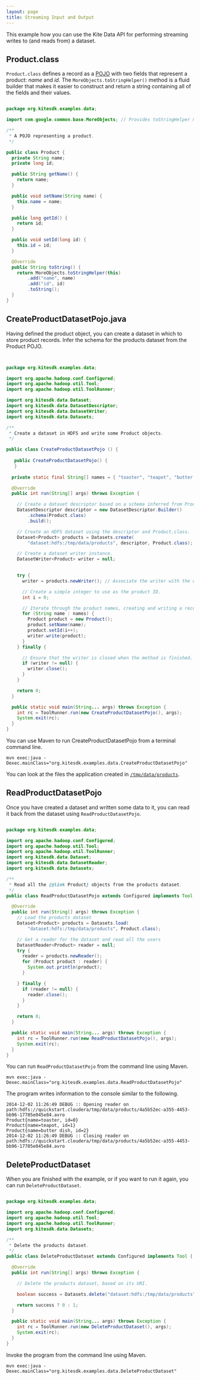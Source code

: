 ```yaml
---
layout: page
title: Streaming Input and Output
---
```


This example how you can use the Kite Data API for performing streaming writes to (and reads from) a dataset.

## Product.class

`Product.class` defines a record as a [POJO](http://en.wikipedia.org/wiki/Plain_Old_Java_Object) with two fields that represent a product: _name_ and _id_. The `MoreObjects.toStringHelper()` method is a fluid builder that makes it easier to construct and return a string containing all of the fields and their values.

```Java

package org.kitesdk.examples.data;

import com.google.common.base.MoreObjects; // Provides toStringHelper method

/**
 * A POJO representing a product.
 */

public class Product {
  private String name;
  private long id;

  public String getName() {
    return name;
  }

  public void setName(String name) {
    this.name = name;
  }

  public long getId() {
    return id;
  }

  public void setId(long id) {
    this.id = id;
  }

  @Override
  public String toString() {
    return MoreObjects.toStringHelper(this)
        .add("name", name)
        .add("id", id)
        .toString();
  }
}
```

## CreateProductDatasetPojo.java

Having defined the product object, you can create a dataset in which to store product records. Infer the schema for the products dataset from the Product POJO.

```Java


package org.kitesdk.examples.data;

import org.apache.hadoop.conf.Configured;
import org.apache.hadoop.util.Tool;
import org.apache.hadoop.util.ToolRunner;

import org.kitesdk.data.Dataset;
import org.kitesdk.data.DatasetDescriptor;
import org.kitesdk.data.DatasetWriter;
import org.kitesdk.data.Datasets;

/**
 * Create a dataset in HDFS and write some Product objects.
 */

public class CreateProductDatasetPojo () {
	
   public CreateProductDatasetPojo() {
   }
   
  private static final String[] names = { "toaster", "teapot", "butter dish" };

  @Override
  public int run(String[] args) throws Exception {

    // Create a dataset descriptor based on a schema inferred from Product.class.
    DatasetDescriptor descriptor = new DatasetDescriptor.Builder()
        .schema(Product.class)
        .build();

    // Create an HDFS dataset using the descriptor and Product.class.
    Dataset<Product> products = Datasets.create(
        "dataset:hdfs:/tmp/data/products", descriptor, Product.class);

    // Create a dataset writer instance.
    DatasetWriter<Product> writer = null;

 
    try {
      writer = products.newWriter(); // Associate the writer with the dataset.

      // Create a simple integer to use as the product ID.
      int i = 0;

      // Iterate through the product names, creating and writing a record for each.
      for (String name : names) {
        Product product = new Product();
        product.setName(name);
        product.setId(i++);
        writer.write(product);
      }
    } finally {

      // Ensure that the writer is closed when the method is finished.
      if (writer != null) {
        writer.close();
      }
    }

    return 0;
  }

  public static void main(String... args) throws Exception {
    int rc = ToolRunner.run(new CreateProductDatasetPojo(), args);
    System.exit(rc);
  }
}
```

You can use Maven to run CreateProductDatasetPojo from a terminal command line.

```
mvn exec:java -Dexec.mainClass="org.kitesdk.examples.data.CreateProductDatasetPojo"
```

You can look at the files the application created in
[`/tmp/data/products`](http://localhost:8888/filebrowser/#/tmp/data/products).

## ReadProductDatasetPojo

Once you have created a dataset and written some data to it, you can read it back from the dataset using `ReadProductDatasetPojo`.

```Java

package org.kitesdk.examples.data;

import org.apache.hadoop.conf.Configured;
import org.apache.hadoop.util.Tool;
import org.apache.hadoop.util.ToolRunner;
import org.kitesdk.data.Dataset;
import org.kitesdk.data.DatasetReader;
import org.kitesdk.data.Datasets;

/**
 * Read all the {@link Product} objects from the products dataset.
 */
public class ReadProductDatasetPojo extends Configured implements Tool {

  @Override
  public int run(String[] args) throws Exception {
    // Load the products dataset
    Dataset<Product> products = Datasets.load(
        "dataset:hdfs:/tmp/data/products", Product.class);

    // Get a reader for the dataset and read all the users
    DatasetReader<Product> reader = null;
    try {
      reader = products.newReader();
      for (Product product : reader) {
        System.out.println(product);
      }

    } finally {
      if (reader != null) {
        reader.close();
      }
    }

    return 0;
  }

  public static void main(String... args) throws Exception {
    int rc = ToolRunner.run(new ReadProductDatasetPojo(), args);
    System.exit(rc);
  }
}

```
You can run `ReadProductDatasetPojo` from the command line using Maven.

```
mvn exec:java -Dexec.mainClass="org.kitesdk.examples.data.ReadProductDatasetPojo"
```

The program writes information to the console similar to the following.

```
2014-12-02 11:26:49 DEBUG :: Opening reader on path:hdfs://quickstart.cloudera/tmp/data/products/4a5b52ec-a355-4453-bb96-17705e045e84.avro
Product{name=toaster, id=0}
Product{name=teapot, id=1}
Product{name=butter dish, id=2}
2014-12-02 11:26:49 DEBUG :: Closing reader on path:hdfs://quickstart.cloudera/tmp/data/products/4a5b52ec-a355-4453-bb96-17705e045e84.avro
```

## DeleteProductDataset

When you are finished with the example, or if you want to run it again, you can run `DeleteProductDataset`.

```Java

package org.kitesdk.examples.data;

import org.apache.hadoop.conf.Configured;
import org.apache.hadoop.util.Tool;
import org.apache.hadoop.util.ToolRunner;
import org.kitesdk.data.Datasets;

/**
 * Delete the products dataset.
 */
public class DeleteProductDataset extends Configured implements Tool {

  @Override
  public int run(String[] args) throws Exception {

    // Delete the products dataset, based on its URI.

    boolean success = Datasets.delete("dataset:hdfs:/tmp/data/products");

    return success ? 0 : 1;
  }

  public static void main(String... args) throws Exception {
    int rc = ToolRunner.run(new DeleteProductDataset(), args);
    System.exit(rc);
  }
}
```

Invoke the program from the command line using Maven.

```
mvn exec:java -Dexec.mainClass="org.kitesdk.examples.data.DeleteProductDataset"
```
 